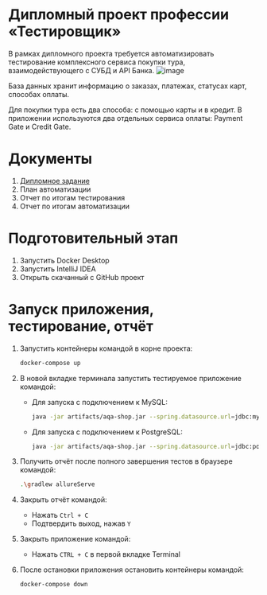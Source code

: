 # **Дипломный проект профессии «Тестировщик»**
В рамках дипломного проекта требуется автоматизировать тестирование комплексного сервиса покупки тура, взаимодействующего с СУБД и API Банка.
![image](https://github.com/user-attachments/assets/6c533754-b962-4166-aadc-ec32b9547bf6)

База данных хранит информацию о заказах, платежах, статусах карт, способах оплаты.

Для покупки тура есть два способа: с помощью карты и в кредит. В приложении используются два отдельных сервиса оплаты: Payment Gate и Credit Gate.

# Документы
1.  [Дипломное задание](https://github.com/netology-code/qa-diploma)
2. План автоматизации
3. Отчет по итогам тестирования
4. Отчет по итогам автоматизации
# Подготовительный этап
1. Запустить Docker Desktop
2. Запустить IntelliJ IDEA
3. Открыть скачанный с GitHub проект 
# Запуск приложения, тестирование, отчёт
1. Запустить контейнеры командой в корне проекта:
   ```bash
   docker-compose up
   ```

2. В новой вкладке терминала запустить тестируемое приложение командой:

   - Для запуска с подключением к MySQL:
     ```bash
     java -jar artifacts/aqa-shop.jar --spring.datasource.url=jdbc:mysql://localhost:3306/app
     ```

   - Для запуска с подключением к PostgreSQL:
     ```bash
     java -jar artifacts/aqa-shop.jar --spring.datasource.url=jdbc:postgresql://localhost:5432/app
     ```
7. Получить отчёт после полного завершения тестов в браузере командой:
   ```bash
   .\gradlew allureServe
   ```

8. Закрыть отчёт командой:
   - Нажать `Ctrl + C`
   - Подтвердить выход, нажав `Y`

9. Закрыть приложение командой:
   - Нажать `CTRL + C` в первой вкладке Terminal

10. После остановки приложения остановить контейнеры командой:
    ```bash
    docker-compose down
    ```
